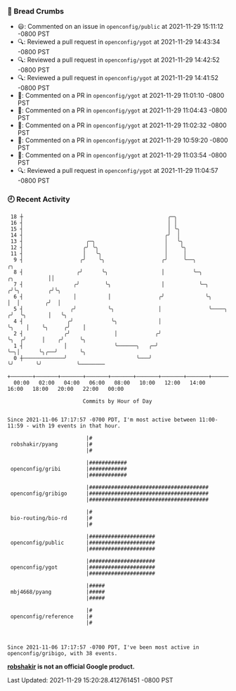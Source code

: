 ### 🍞 Bread Crumbs

 * 😃: Commented on an issue in `openconfig/public` at 2021-11-29 15:11:12 -0800 PST
 * 🔍: Reviewed a pull request in  `openconfig/ygot` at 2021-11-29 14:43:34 -0800 PST
 * 🔍: Reviewed a pull request in  `openconfig/ygot` at 2021-11-29 14:42:52 -0800 PST
 * 🔍: Reviewed a pull request in  `openconfig/ygot` at 2021-11-29 14:41:52 -0800 PST
 * 💬: Commented on a PR in  `openconfig/ygot` at 2021-11-29 11:01:10 -0800 PST
 * 💬: Commented on a PR in  `openconfig/ygot` at 2021-11-29 11:04:43 -0800 PST
 * 💬: Commented on a PR in  `openconfig/ygot` at 2021-11-29 11:02:32 -0800 PST
 * 💬: Commented on a PR in  `openconfig/ygot` at 2021-11-29 10:59:20 -0800 PST
 * 💬: Commented on a PR in  `openconfig/ygot` at 2021-11-29 11:03:54 -0800 PST
 * 🔍: Reviewed a pull request in  `openconfig/ygot` at 2021-11-29 11:04:57 -0800 PST

### 🕘 Recent Activity
```
 18 ┼                                              ╭─╮
 16 ┤                                              │ │
 15 ┤                                              │ ╰╮
 14 ┤                                             ╭╯  │
 13 ┤                    ╭─╮                      │   ╰╮
 12 ┤                   ╭╯ ╰╮                     │    ╰╮
 11 ┤                   │   ╰╮                    │     │
  9 ┤                  ╭╯    ╰╮                  ╭╯     ╰──╮                              ╭╮
  8 ┤                 ╭╯      ╰╮                 │         ╰─╮               ╭╮           ││
  7 ┤                ╭╯        ╰╮                │           ╰─╮            ╭╯╰╮         ╭╯╰╮
  6 ┤                │          │               ╭╯             ╰╮           │  │        ╭╯  │
  5 ┤               ╭╯          ╰╮              │               ╰────╮     ╭╯  ╰╮       │   ╰╮
  4 ┤              ╭╯            ╰╮             │                    ╰╮    │    ╰╮     ╭╯    │
  2 ┤             ╭╯              │            ╭╯                     ╰╮  ╭╯     │    ╭╯     ╰╮
  1 ┤             │               ╰──────╮   ╭─╯                       ╰─╮│      ╰╮╭──╯       ╰╮
  0 ┼─────────────╯                      ╰───╯                           ╰╯       ╰╯           ╰────────
    +───────+───────+───────+───────+───────+───────+───────+───────+───────+───────+───────+───────+────
  00:00   02:00   04:00   06:00   08:00   10:00   12:00   14:00   16:00   18:00   20:00   22:00   00:00   

						Commits by Hour of Day


Since 2021-11-06 17:17:57 -0700 PDT, I'm most active between 11:00-11:59 - with 19 events in that hour.

```



```
                         |#
 robshakir/pyang         |#
                         |#

                         |############
 openconfig/gribi        |############
                         |############

                         |######################################
 openconfig/gribigo      |######################################
                         |######################################

                         |#
 bio-routing/bio-rd      |#
                         |#

                         |#####################
 openconfig/public       |#####################
                         |#####################

                         |#####################
 openconfig/ygot         |#####################
                         |#####################

                         |#####
 mbj4668/pyang           |#####
                         |#####

                         |#
 openconfig/reference    |#
                         |#



Since 2021-11-06 17:17:57 -0700 PDT, I've been most active in openconfig/gribigo, with 38 events.

```
**[robshakir](mailto:robjs@google.com) is not an official Google product.**  


Last Updated: 2021-11-29 15:20:28.412761451 -0800 PST
